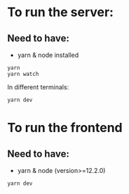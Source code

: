 # To run the server:

## Need to have:

- yarn & node installed

```shell
yarn
yarn watch
```

In different terminals:

```shell
yarn dev
```

# To run the frontend
## Need to have:
- yarn & node (version>=12.2.0)

```shell
yarn dev
```
